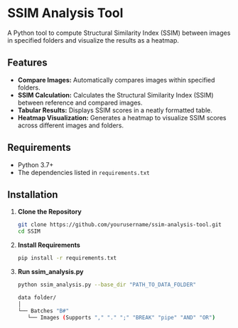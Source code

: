 # SSIM Analysis Tool

A Python tool to compute Structural Similarity Index (SSIM) between images in specified folders and visualize the results as a heatmap.

## Features

- **Compare Images:** Automatically compares images within specified folders.
- **SSIM Calculation:** Calculates the Structural Similarity Index (SSIM) between reference and compared images.
- **Tabular Results:** Displays SSIM scores in a neatly formatted table.
- **Heatmap Visualization:** Generates a heatmap to visualize SSIM scores across different images and folders.

## Requirements

- Python 3.7+
- The dependencies listed in `requirements.txt`

## Installation

1. **Clone the Repository**

   ```bash
   git clone https://github.com/yourusername/ssim-analysis-tool.git
   cd SSIM
   ```
   
2. **Install Requirements**   
   ```bash
   pip install -r requirements.txt
   ```
   
3. **Run ssim_analysis.py**   
   ```bash
   python ssim_analysis.py --base_dir "PATH_TO_DATA_FOLDER"
   ```
   ```bash
   data folder/
   │
   └── Batches "B#"
      └── Images (Supports "," "." ";" "BREAK" "pipe" "AND" "OR")
   ```
